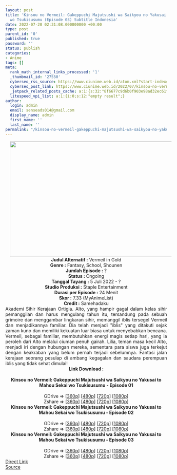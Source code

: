```yaml
---
layout: post
title: 'Kinsou no Vermeil: Gakeppuchi Majutsushi wa Saikyou no Yakusai to Mahou Sekai
  wo Tsukisusumu (Episode 03) Subtitle Indonesia'
date: 2022-07-20 02:31:08.000000000 +00:00
type: post
parent_id: '0'
published: true
password: ''
status: publish
categories:
- Anime
tags: []
meta:
  rank_math_internal_links_processed: '1'
  _thumbnail_id: '27550'
  cyberseo_rss_source: https://www.ciunime.web.id/atom.xml?start-index=1
  cyberseo_post_link: https://www.ciunime.web.id/2022/07/kinsou-no-vermeil-gakeppuchi-majutsushi.html
  _jetpack_related_posts_cache: a:1:{s:32:"8f6677c9d6b0f903e98ad32ec61f8deb";a:2:{s:7:"expires";i:1658660920;s:7:"payload";a:3:{i:0;a:1:{s:2:"id";i:27390;}i:1;a:1:{s:2:"id";i:27260;}i:2;a:1:{s:2:"id";i:27140;}}}}
  litespeed_vpi_list: a:1:{i:0;s:12:"empty result";}
author:
  login: admin
  email: senseads014@gmail.com
  display_name: admin
  first_name: ''
  last_name: ''
permalink: "/kinsou-no-vermeil-gakeppuchi-majutsushi-wa-saikyou-no-yakusai-to-mahou-sekai-wo-tsukisusumu-episode-03-subtitle-indonesia/"
---
```

<div class="separator" style="clear: both; text-align: center;"><a href="https://blogger.googleusercontent.com/img/b/R29vZ2xl/AVvXsEjrwNizS0_h9fyVgh9YZTPVvM1GdsIjBaCfw4tmcaUjv3L25ZE6c-Xz7Jq05yiYD4330euqtTnQTHt-q2NwBFWmD0XQBsqavXy9ulwF9XeA6lpsDLHTh0O7m_158G28YEaIpRNj3tmuQD49uNFduGo-p4BO3whZOVfaoGeOXj7mYx8l00AGoiahqwSS/s1280/Kinsou%20no%20Vermeil%20-%20Gakeppuchi%20Majutsushi%20wa%20Saikyou%20no%20Yakusai%20to%20Mahou%20Sekai%20wo%20Tsukisusumu.png" style="margin-left: 1em; margin-right: 1em;"><img border="0" data-original-height="720" data-original-width="1280" height="360" src="{{ site.baseurl }}/assets/2022/07/Kinsou%20no%20Vermeil%20-%20Gakeppuchi%20Majutsushi%20wa%20Saikyou%20no%20Yakusai%20to%20Mahou%20Sekai%20wo%20Tsukisusumu.png" width="640" /></a></div>
<div class="separator" style="clear: both; text-align: center;"></div>
<div style="text-align: center;"><b>Judul</b><b><b> Alternatif</b> :</b> Vermeil in Gold</div>
<div style="text-align: center;"><b><b>Genre :</b></b> Fantasy, School, Shounen</div>
<div style="text-align: center;"><b>Jumlah Episode :</b> ?<br /><b>Status :&nbsp;</b>Ongoing<br /><b>Tanggal Tayang :</b> 5 Juli 2022 - ?<br /><b>Studio Produksi :</b>&nbsp;Staple Entertainment<br /><b>Durasi per Episode :</b> 24 Menit</div>
<div style="text-align: center;"><b>Skor :</b> 7.33 (MyAnimeList)</div>
<div style="text-align: center;"><b>Credit :</b>&nbsp;Samehadaku</div>
<div style="text-align: center;"></div>
<div style="text-align: justify;">Akademi Sihir Kerajaan Ortigia. Alto, yang hampir gagal dalam kelas sihir pemanggilan dan harus mengulang tahun itu, tersandung pada sebuah grimoire dan menggambar lingkaran sihir, memanggil iblis tersegel Vermeil dan menjadikannya familiar. Dia telah menjadi "iblis" yang ditakuti sejak zaman kuno dan memiliki kekuatan luar biasa untuk menyebabkan bencana. Vermeil, sebagai familiar, membutuhkan energi magis setiap hari, yang ia peroleh dari Alto melalui ciuman penuh gairah. Lilia, teman masa kecil Alto, menjadi iri dengan hubungan mereka, sementara para siswa juga terkejut dengan keakraban yang belum pernah terjadi sebelumnya. Fantasi jalan kerajaan seorang pesulap di ambang kegagalan dan saudara perempuan iblis yang tidak sehat dimulai!</div>
<div style="text-align: justify;"></div>
<div style="text-align: justify;"></div>
<div style="text-align: center;">
<div style="text-align: center;">
<div style="text-align: left;">
<div style="text-align: center;"><b>Link Download :</b></div>
<div style="text-align: center;"><b><br /></b></div>
<div style="text-align: center;"><span style="text-align: left;"><b>Kinsou no Vermeil: Gakeppuchi Majutsushi wa Saikyou no Yakusai to Mahou Sekai wo Tsukisusumu</b></span><b>&nbsp;- Episode 01</b></div>
<div style="text-align: center;"><b><br /></b></div>
<div style="text-align: center;">GDrive =&gt; [<a href="https://acefile.co/f/78692126/knv-01-360p-samehadaku-care-mp4" target="_blank" rel="noopener">360p</a>] [<a href="https://acefile.co/f/78692132/knv-01-480p-samehadaku-care-mp4" target="_blank" rel="noopener">480p</a>] [<a href="https://acefile.co/f/78692973/knv-01-mp4hd-samehadaku-care-mp4" target="_blank" rel="noopener">720p</a>] [<a href="https://acefile.co/f/78693340/knv-01-fullhd-samehadaku-care-mp4" target="_blank" rel="noopener">1080p</a>]</div>
<div style="text-align: center;">Zshare =&gt; [<a href="https://www34.zippyshare.com/v/aNMGSAYm/file.html" target="_blank" rel="noopener">360p</a>] [<a href="https://www34.zippyshare.com/v/f3br5hM8/file.html" target="_blank" rel="noopener">480p</a>] [<a href="https://www101.zippyshare.com/v/O51sxjbq/file.html" target="_blank" rel="noopener">720p</a>] [<a href="https://www48.zippyshare.com/v/jCYj0ERJ/file.html" target="_blank" rel="noopener">1080p</a>]</div>
<div style="text-align: center;"></div>
<div style="text-align: center;">
<div><span style="text-align: left;"><b>Kinsou no Vermeil: Gakeppuchi Majutsushi wa Saikyou no Yakusai to Mahou Sekai wo Tsukisusumu</b></span><b>&nbsp;- Episode 02</b></div>
<div><b><br /></b></div>
<div>GDrive =&gt; [<a href="https://acefile.co/f/79236626/knv-02-360p-samehadaku-care-mp4" target="_blank" rel="noopener">360p</a>] [<a href="https://acefile.co/f/79236630/knv-02-480p-samehadaku-care-mp4" target="_blank" rel="noopener">480p</a>] [<a href="https://acefile.co/f/79237022/knv-02-mp4hd-samehadaku-care-mp4" target="_blank" rel="noopener">720p</a>] [<a href="https://acefile.co/f/79237402/knv-02-fullhd-samehadaku-care-mp4" target="_blank" rel="noopener">1080p</a>]</div>
<div>Zshare =&gt; [<a href="https://www48.zippyshare.com/v/YsYNl0EG/file.html" target="_blank" rel="noopener">360p</a>] [<a href="https://www48.zippyshare.com/v/IccT594I/file.html" target="_blank" rel="noopener">480p</a>] [<a href="https://www18.zippyshare.com/v/q10Z0ZC7/file.html" target="_blank" rel="noopener">720p</a>] [<a href="https://www12.zippyshare.com/v/kQgR7Awa/file.html" target="_blank" rel="noopener">1080p</a>]</div>
<div></div>
<div>
<div><span style="text-align: left;"><b>Kinsou no Vermeil: Gakeppuchi Majutsushi wa Saikyou no Yakusai to Mahou Sekai wo Tsukisusumu</b></span><b>&nbsp;- Episode 03</b></div>
<div><b><br /></b></div>
<div>GDrive =&gt; [<a href="https://acefile.co/f/79755427/knv-03-360p-samehadaku-care-mp4" target="_blank" rel="noopener">360p</a>] [<a href="https://acefile.co/f/79755430/knv-03-480p-samehadaku-care-mp4" target="_blank" rel="noopener">480p</a>] [<a href="https://acefile.co/f/79755701/knv-03-mp4hd-samehadaku-care-mp4" target="_blank" rel="noopener">720p</a>] [<a href="https://acefile.co/f/79756118/knv-03-fullhd-samehadaku-care-mp4" target="_blank" rel="noopener">1080p</a>]</div>
<div>Zshare =&gt; [<a href="https://www87.zippyshare.com/v/7rhQHT0I/file.html" target="_blank" rel="noopener">360p</a>] [<a href="https://www87.zippyshare.com/v/DJ3tO3yW/file.html" target="_blank" rel="noopener">480p</a>] [<a href="https://www42.zippyshare.com/v/KZ4Tdybd/file.html" target="_blank" rel="noopener">720p</a>] [<a href="https://www14.zippyshare.com/v/Per9IsGG/file.html" target="_blank" rel="noopener">1080p</a>]</div>
</div>
</div>
</div>
</div>
</div>
<link rel="stylesheet" href="https://cdnjs.cloudflare.com/ajax/libs/font-awesome/4.7.0/css/font-awesome.min.css" />
<div class="divbtn"> <a href="https://handymansurrender.com/fihup8buzv?key=94550f7ce39444073321dde3b8782f97" class="btn"><i class="fa fa-download"></i> Direct Link</a> <br /><a href="https://www.ciunime.web.id/2022/07/kinsou-no-vermeil-gakeppuchi-majutsushi.html">Source</a> </div>
